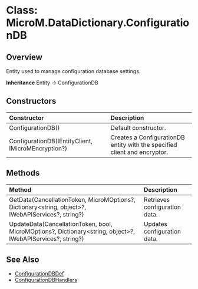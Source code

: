 ﻿# Class: MicroM.DataDictionary.ConfigurationDB
## Overview
Entity used to manage configuration database settings.

**Inheritance**
Entity<ConfigurationDBDef> -> ConfigurationDB

## Constructors
| Constructor | Description |
|:------------|:-------------|
| ConfigurationDB() | Default constructor. |
| ConfigurationDB(IEntityClient, IMicroMEncryption?) | Creates a ConfigurationDB entity with the specified client and encryptor. |

## Methods
| Method | Description |
|:------------|:-------------|
| GetData(CancellationToken, MicroMOptions?, Dictionary<string, object>?, IWebAPIServices?, string?) | Retrieves configuration data. |
| UpdateData(CancellationToken, bool, MicroMOptions?, Dictionary<string, object>?, IWebAPIServices?, string?) | Updates configuration data. |

## See Also
- [ConfigurationDBDef](../ConfigurationDBDef/index.md)
- [ConfigurationDBHandlers](../ConfigurationDBHandlers/index.md)

